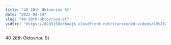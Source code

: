 ```yaml
---
title: "40 28th Oktovriou St"
date: "2022-04-19"
slug: "40-28th-oktovriou-st"
vidSrc: "https://d2b5j58ir6uajk.cloudfront.net/transcoded-videos/40%2028th%20Oktovriou%20St.%20%28Patision%20Street%29.mp4"
---
```


40 28th Oktovriou St
